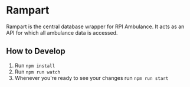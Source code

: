 # Rampart
Rampart is the central database wrapper for RPI Ambulance. It acts as an API for which all ambulance data is accessed.

## How to Develop
1. Run `npm install`
2. Run `npm run watch`
3. Whenever you're ready to see your changes run `npm run start`